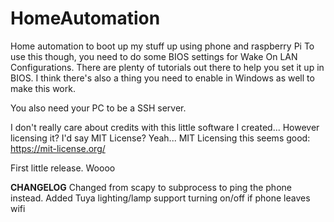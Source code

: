 # HomeAutomation
Home automation to boot up my stuff up using phone and raspberry Pi
To use this though, you need to do some BIOS settings for Wake On LAN Configurations.
There are plenty of tutorials out there to help you set it up in BIOS.
I think there's also a thing you need to enable in Windows as well to make this work.

You also need your PC to be a SSH server.

I don't really care about credits with this little software I created...
However licensing it? I'd say MIT License? Yeah... MIT Licensing this seems good:
https://mit-license.org/

First little release. Woooo


**CHANGELOG**
Changed from scapy to subprocess to ping the phone instead.
Added Tuya lighting/lamp support turning on/off if phone leaves wifi
